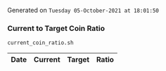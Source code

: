 Generated on `Tuesday 05-October-2021 at 18:01:50`

### Current to Target Coin Ratio
`current_coin_ratio.sh`

Date|Current|Target|Ratio
---|---|---|---
